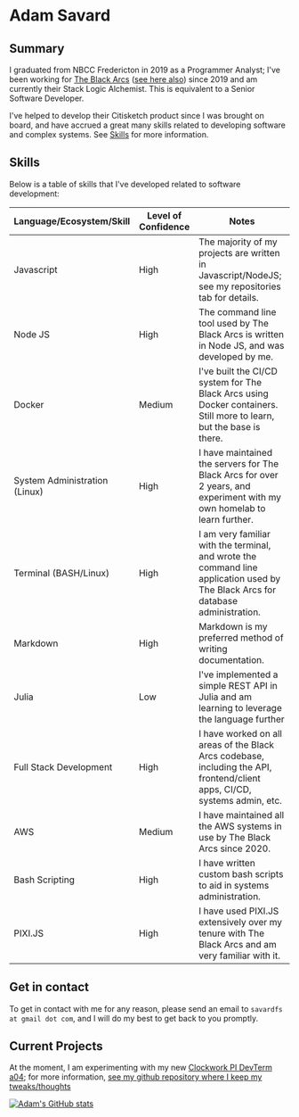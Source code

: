 # Adam Savard

## Summary

I graduated from NBCC Fredericton in 2019 as a Programmer Analyst; I've been working for [The Black Arcs](https://github.com/blackarcs) ([see here also](https://blackarcs.org/)) since 2019 and am currently their Stack Logic Alchemist. This is equivalent to a Senior Software Developer.

I've helped to develop their Citisketch product since I was brought on board, and have accrued a great many skills related to developing software and complex systems. See [Skills](#skills) for more information.

## Skills

Below is a table of skills that I've developed related to software development:

| Language/Ecosystem/Skill | Level of Confidence | Notes |
|---|---|---|
| Javascript | High | The majority of my projects are written in Javascript/NodeJS; see my repositories tab for details. |
| Node JS | High | The command line tool used by The Black Arcs is written in Node JS, and was developed by me. |
| Docker | Medium | I've built the CI/CD system for The Black Arcs using Docker containers. Still more to learn, but the base is there. |
| System Administration (Linux) | High | I have maintained the servers for The Black Arcs for over 2 years, and experiment with my own homelab to learn further. |
| Terminal (BASH/Linux) | High | I am very familiar with the terminal, and wrote the command line application used by The Black Arcs for database administration. |
| Markdown | High | Markdown is my preferred method of writing documentation. |
| Julia | Low | I've implemented a simple REST API in Julia and am learning to leverage the language further |
| Full Stack Development | High | I have worked on all areas of the Black Arcs codebase, including the API, frontend/client apps, CI/CD, systems admin, etc. |
| AWS | Medium | I have maintained all the AWS systems in use by The Black Arcs since 2020. |
| Bash Scripting | High | I have written custom bash scripts to aid in systems administration. |
| PIXI.JS | High | I have used PIXI.JS extensively over my tenure with The Black Arcs and am very familiar with it. |

## Get in contact

To get in contact with me for any reason, please send an email to `savardfs at gmail dot com`, and I will do my best to get back to you promptly.

## Current Projects

At the moment, I am experimenting with my new [Clockwork PI DevTerm a04](https://www.clockworkpi.com/devterm); for more information, [see my github repository where I keep my tweaks/thoughts](https://github.com/adam-savard/devterm-a04)


[![Adam's GitHub stats](https://github-readme-stats.vercel.app/api?username=adam-savard&count_private=true&show_icons=true)](https://github.com/anuraghazra/github-readme-stats)
